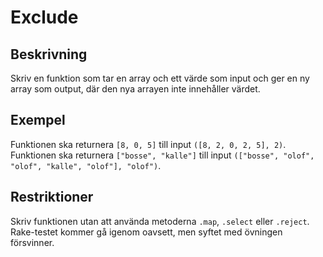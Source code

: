 # Exclude

## Beskrivning
Skriv en funktion som tar en array och ett värde som input och ger en ny array som output, där den nya arrayen inte innehåller värdet.

## Exempel
Funktionen ska returnera `[8, 0, 5]` till input `([8, 2, 0, 2, 5], 2)`.
Funktionen ska returnera `["bosse", "kalle"]` till input `(["bosse", "olof", "olof", "kalle", "olof"], "olof")`.

## Restriktioner
Skriv funktionen utan att använda metoderna `.map`, `.select` eller `.reject`. Rake-testet kommer gå igenom oavsett, men syftet med övningen försvinner.